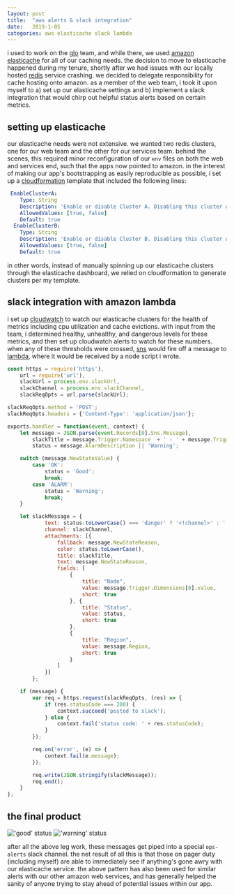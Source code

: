 ```yaml
---
layout: post
title:  "aws alerts & slack integration"
date:   2019-1-05
categories: aws elasticache slack lambda
---
```


i used to work on the [glo](https://www.glo.com/) team, and while there, we used [amazon elasticache](https://aws.amazon.com/elasticache/) for all of our caching needs. the decision to move to elasticache happened during my tenure, shortly after we had issues with our locally hosted [redis](https://redis.io/) service crashing. we decided to delegate responsibility for cache hosting onto amazon.  as a member of the web team, i took it upon myself to a) set up our elasticache settings and b) implement a slack integration that would chirp out helpful status alerts based on certain metrics.

## setting up elasticache

our elasticache needs were not extensive. we wanted two redis clusters, one for our web team and the other for our services team. behind the scenes, this required minor reconfiguration of our `env` files on both the web and services end, such that the apps now pointed to amazon. in the interest of making our app's bootstrapping as easily reproducible as possible, i set up a [cloudformation](https://aws.amazon.com/cloudformation/) template that included the following lines:

```yml
 EnableClusterA:
    Type: String
    Description: 'Enable or disable Cluster A. Disabling this cluster will remove both replicated & non-replicated versions of the cluster.'
    AllowedValues: [true, false]
    Default: true
  EnableClusterB:
    Type: String
    Description: 'Enable or disable Cluster B. Disabling this cluster will remove both replicated & non-replicated versions of the cluster.'
    AllowedValues: [true, false]
    Default: true
```

in other words, instead of manually spinning up our elasticache clusters through the elasticache dashboard, we relied on cloudformation to generate clusters per my template.

## slack integration with amazon lambda

i set up [cloudwatch](https://aws.amazon.com/cloudwatch/) to watch our elasticache clusters for the health of metrics including cpu utilization and cache evictions. with input from the team, i determined healthy, unhealthy, and dangerous levels for these metrics, and then set up cloudwatch alerts to watch for these numbers. when any of these thresholds were crossed, [sns](https://aws.amazon.com/sns/) would fire off a message to [lambda](https://aws.amazon.com/lambda/), where it would be received by a node script i wrote.

```js
const https = require('https'),
	url = require('url'),
	slackUrl = process.env.slackUrl,
	slackChannel = process.env.slackChannel,
	slackReqOpts = url.parse(slackUrl);

slackReqOpts.method = 'POST';
slackReqOpts.headers = {'Content-Type': 'application/json'};

exports.handler = function(event, context) {
	let message = JSON.parse(event.Records[0].Sns.Message),
		slackTitle = message.Trigger.Namespace  + ' - ' + message.Trigger.MetricName,
		status = message.AlarmDescription || 'Warning';

	switch (message.NewStateValue) {
		case 'OK':
			status = 'Good';
			break;
		case 'ALARM':
			status = 'Warning';
			break;
	}

	let	slackMessage = {
			text: status.toLowerCase() === 'danger' ? '<!channel>' : '',
			channel: slackChannel,
		    attachments: [{
	            fallback: message.NewStateReason,
	            color: status.toLowerCase(),
	            title: slackTitle,
				text: message.NewStateReason,
	            fields: [
	                {
	                    title: "Node",
	                    value: message.Trigger.Dimensions[0].value,
						short: true
	                }, {
						title: "Status",
						value: status,
						short: true
					},
					{
						title: "Region",
						value: message.Region,
						short: true
					}
	            ]
	        }]
		};

	if (message) {
		var req = https.request(slackReqOpts, (res) => {
			if (res.statusCode === 200) {
				context.succeed('posted to slack');
			} else {
				context.fail('status code: ' + res.statusCode);
			}
		});

		req.on('error', (e) => {
			context.fail(e.message);
		});

		req.write(JSON.stringify(slackMessage));
		req.end();
	}
};
```

## the final product

!['good' status](https://i.imgur.com/y7Xu9dw.png)
!['warning' status](https://i.imgur.com/Y918qdj.png)

after all the above leg work, these messages get piped into a special `ops-alerts` slack channel. the net result of all this is that those on pager duty (including myself) are able to immediately see if anything's gone awry with our elasticache service. the above pattern has also been used for similar alerts with our other amazon web services, and has generally helped the sanity of anyone trying to stay ahead of potential issues within our app.
